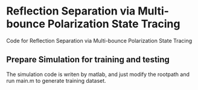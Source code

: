 # Reflection Separation via Multi-bounce Polarization State Tracing
Code for Reflection Separation via Multi-bounce Polarization State Tracing

## Prepare Simulation for training and testing
The simulation code is writen by matlab, and just modify the rootpath and run main.m to generate training dataset.
